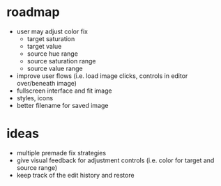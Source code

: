 # roadmap

- user may adjust color fix
  - target saturation
  - target value
  - source hue range
  - source saturation range
  - source value range
- improve user flows (i.e. load image clicks, controls in editor over/beneath image)
- fullscreen interface and fit image
- styles, icons
- better filename for saved image

# ideas

- multiple premade fix strategies
- give visual feedback for adjustment controls (i.e. color for target and source range)
- keep track of the edit history and restore
